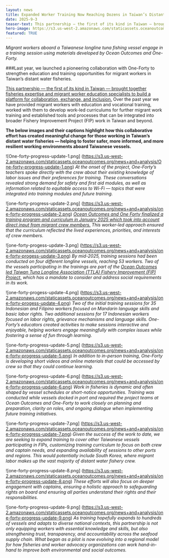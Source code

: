 ```yaml
---
layout: news
title: Expanded Worker Training Now Reaching Dozens in Taiwan’s Distant Water Fisheries
date: 2025-9-3
teaser-text: This partnership — the first of its kind in Taiwan — brought together fisheries expertise and migrant worker education specialists to build a platform for collaboration, exchange, and inclusion. 
hero-image: https://s3.us-west-2.amazonaws.com/staticassets.oceanoutcomes.org/hero+photos/eblast+header+one+forty.png
featured: TRUE 
---
```

*Migrant workers aboard a Taiwanese longline tuna fishing vessel engage in a training session using materials developed by Ocean Outcomes and One-Forty.*

###Last year, we launched a pioneering collaboration with One-Forty to strengthen education and training opportunities for migrant workers in Taiwan’s distant water fisheries.

<a href="https://www.oceanoutcomes.org/news/ocean-outcomes-partners-with-one-forty-improve-worker-conditions-taiwanese-fishing-industry/" target="_blank">This partnership — the first of its kind in Taiwan — brought together fisheries expertise and migrant worker education specialists to build a platform for collaboration, exchange, and inclusion.</a> Over the past year we have provided migrant workers with education and vocational training, worked with them to develop work-led curriculums for further migrant work training and established tools and processes that can be integrated into broader Fishery Improvement Project (FIP) work in Taiwan and beyond. 

**The below images and their captions highlight how this collaborative effort has created meaningful change for those working in Taiwan’s distant water fisheries — helping to foster safer, more informed, and more resilient working environments aboard Taiwanese vessels.**

![One-forty-progress-update-1.png]
(https://s3.us-west-2.amazonaws.com/staticassets.oceanoutcomes.org/news+and+analysis/One-forty-progress-update-1.png)
*At the onset of the project, One-Forty’s teachers spoke directly with the crew about their existing knowledge of labor issues and their preferences for training. These conversations revealed strong demand for safety and first aid modules, as well as information related to equitable access to Wi-Fi — topics that were integrated into training modules and future training.*

![one-forty-progress-update-2.png]
(https://s3.us-west-2.amazonaws.com/staticassets.oceanoutcomes.org/news+and+analysis/one-forty-progress-update-2.png)
*<a href="https://s3.us-west-2.amazonaws.com/staticassets.oceanoutcomes.org/supporting+documents/Crew+Handbook_%E6%BC%81%E5%B7%A5%E8%88%B9%E5%93%A1%E6%AC%8A%E7%9B%8A%E6%89%8B%E5%86%8A_Ocean+Outcomes+and+One-Forty.pdf" target="_blank">Ocean Outcomes and One Forty finalized a training program and curriculum in January 2025 which took into account direct input from migrant crew members.</a> This worker-led approach ensured that the curriculum reflected the lived experiences, priorities, and interests of crew members.*

![one-forty-progess-update-3.png]
(https://s3.us-west-2.amazonaws.com/staticassets.oceanoutcomes.org/news+and+analysis/one-forty-progess-update-3.png)
*By mid-2025, training sessions had been conducted on four different longline vessels, reaching 53 workers. Two of the vessels participating in the trainings are part of the <a href="https://www.oceanoutcomes.org/news/Taiwan's-largest-fishing-vessel-member-association-launches-first-fishery-improvement-project/" target="_blank">Ocean Outcomes led Taiwan Tuna Longline Association (TTLA) Fishery Improvement (FIP) Project,</a> which has a mandate to consider and address social requirements in its work.*

![one-forty-progess-update-4.png]
(https://s3.us-west-2.amazonaws.com/staticassets.oceanoutcomes.org/news+and+analysis/one-forty-progess-update-4.png)
*Two of the initial training sessions for 35 Indonesian and Filipino workers focused on Mandarin language skills and basic labor rights. Two additional sessions for 17 Indonesian workers focused on labor rights, grievance mechanisms and language skills. One-Forty’s educators created activities to make sessions interactive and enjoyable, helping workers engage meaningfully with complex issues while fostering a sense of fun through learning.*

![one-forty-progress-update-5.png]
(https://s3.us-west-2.amazonaws.com/staticassets.oceanoutcomes.org/news+and+analysis/one-forty-progress-update-5.png)
*In addition to in-person training, One-Forty is developing short videos and online materials that could be accessed by crew so that they could continue learning.*

![one-forty-progress-update-6.png]
(https://s3.us-west-2.amazonaws.com/staticassets.oceanoutcomes.org/news+and+analysis/one-forty-progress-update-6.png)
*Work in fisheries is dynamic and often shaped by vessel schedules or short-notice opportunities. Training was conducted while vessels docked in port and required the project teams at Ocean Outcomes and One-Forty to work closely on planning and preparation, clarity on roles, and ongoing dialogue when implementing future training initiatives.*

![one-forty-progress-update-7.png]
(https://s3.us-west-2.amazonaws.com/staticassets.oceanoutcomes.org/news+and+analysis/one-forty-progress-update-7.png)
*Given the success of the work to date, we are seeking to expand training to cover other Taiwanese vessels participating in FIPs, customizing training curriculum to focus on both crew and captain needs, and expanding availability of sessions to other ports and regions. This would potentially include South Korea, where migrant labor makes up the vast majority of distant water fishery crew.*

![one-forty-progress-update-8.png]
(https://s3.us-west-2.amazonaws.com/staticassets.oceanoutcomes.org/news+and+analysis/one-forty-progress-update-8.png)
*These efforts will also focus on deeper engagement with captains, ensuring a holistic approach to safeguarding rights on board and ensuring all parties understand their rights and their responsibilities.*

![one-forty-progress-update-9.png]
(https://s3.us-west-2.amazonaws.com/staticassets.oceanoutcomes.org/news+and+analysis/one-forty-progress-update-9.png)
*As training hopefully expands to hundreds of vessels and adapts to diverse national contexts, this partnership is not only equipping workers with essential knowledge and skills, but also strengthening trust, transparency, and accountability across the seafood supply chain. What began as a pilot is now evolving into a regional model for how fisheries and worker advocacy organizations can work hand-in-hand to improve both environmental and social outcomes.*

